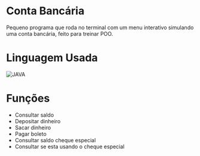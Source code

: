 # Conta Bancária

Pequeno programa que roda no terminal 
com um menu interativo simulando uma 
conta bancária, feito para treinar POO.

# Linguagem Usada
![JAVA](https://skillicons.dev/icons?i=java=light)

# Funções
- Consultar saldo
- Depositar dinheiro
- Sacar dinheiro
- Pagar boleto
- Consultar saldo cheque especial
- Consultar se esta usando o cheque especial

